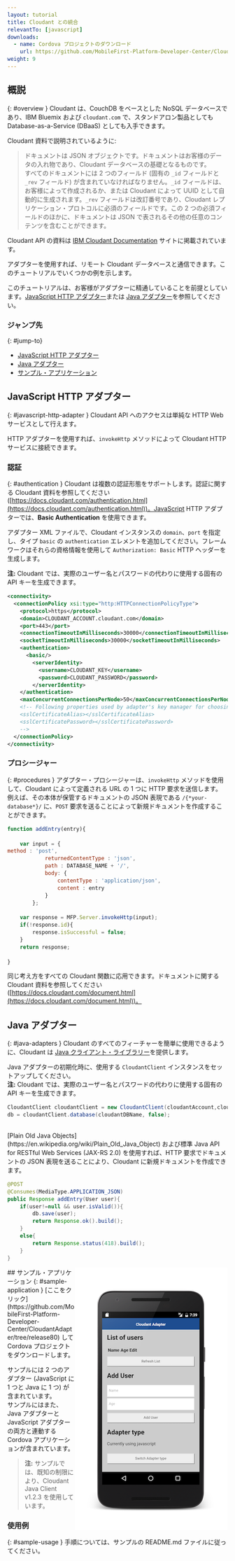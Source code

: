 ```yaml
---
layout: tutorial
title: Cloudant との統合
relevantTo: [javascript]
downloads:
  - name: Cordova プロジェクトのダウンロード
    url: https://github.com/MobileFirst-Platform-Developer-Center/CloudantAdapter/tree/release80
weight: 9
---
```

<!-- NLS_CHARSET=UTF-8 -->
## 概説
{: #overview }
Cloudant は、CouchDB をベースとした NoSQL データベースであり、IBM Bluemix および `cloudant.com` で、スタンドアロン製品としても Database-as-a-Service (DBaaS) としても入手できます。

Cloudant 資料で説明されているように:
> ドキュメントは JSON オブジェクトです。ドキュメントはお客様のデータの入れ物であり、Cloudant データベースの基礎となるものです。  
すべてのドキュメントには 2 つのフィールド (固有の `_id` フィールドと `_rev` フィールド) が含まれていなければなりません。`_id` フィールドは、お客様によって作成されるか、または Cloudant によって UUID として自動的に生成されます。`_rev` フィールドは改訂番号であり、Cloudant レプリケーション・プロトコルに必須のフィールドです。この 2 つの必須フィールドのほかに、ドキュメントは JSON で表されるその他の任意のコンテンツを含むことができます。

Cloudant API の資料は [IBM Cloudant Documentation](https://docs.cloudant.com/index.html) サイトに掲載されています。

アダプターを使用すれば、リモート Cloudant データベースと通信できます。このチュートリアルでいくつかの例を示します。

このチュートリアルは、お客様がアダプターに精通していることを前提としています。[JavaScript HTTP アダプター](../javascript-adapters/js-http-adapter)または [Java アダプター](../java-adapters)を参照してください。

### ジャンプ先
{: #jump-to}
* [JavaScript HTTP アダプター](#javascript-http-adapter)
* [Java アダプター](#java-adapters)
* [サンプル・アプリケーション](#sample-application)


## JavaScript HTTP アダプター
{: #javascript-http-adapter }
Cloudant API へのアクセスは単純な HTTP Web サービスとして行えます。

HTTP アダプターを使用すれば、`invokeHttp` メソッドによって Cloudant HTTP サービスに接続できます。

### 認証
{: #authentication }
Cloudant は複数の認証形態をサポートします。認証に関する Cloudant 資料を参照してください ([https://docs.cloudant.com/authentication.html](https://docs.cloudant.com/authentication.html))。JavaScript HTTP アダプターでは、**Basic Authentication** を使用できます。

アダプター XML ファイルで、Cloudant インスタンスの `domain`、`port` を指定し、タイプ `basic` の `authentication` エレメントを追加してください。フレームワークはそれらの資格情報を使用して `Authorization: Basic` HTTP ヘッダーを生成します。

**注:** Cloudant では、実際のユーザー名とパスワードの代わりに使用する固有の API キーを生成できます。

```xml
<connectivity>
  <connectionPolicy xsi:type="http:HTTPConnectionPolicyType">
    <protocol>https</protocol>
    <domain>CLOUDANT_ACCOUNT.cloudant.com</domain>
    <port>443</port>
    <connectionTimeoutInMilliseconds>30000</connectionTimeoutInMilliseconds>
    <socketTimeoutInMilliseconds>30000</socketTimeoutInMilliseconds>
    <authentication>
      <basic/>
        <serverIdentity>
          <username>CLOUDANT_KEY</username>
          <password>CLOUDANT_PASSWORD</password>
        </serverIdentity>
    </authentication>
    <maxConcurrentConnectionsPerNode>50</maxConcurrentConnectionsPerNode>
    <!-- Following properties used by adapter's key manager for choosing specific certificate from key store
    <sslCertificateAlias></sslCertificateAlias>
    <sslCertificatePassword></sslCertificatePassword>
    -->
  </connectionPolicy>
</connectivity>
```

### プロシージャー
{: #procedures }
アダプター・プロシージャーは、`invokeHttp` メソッドを使用して、Cloudant によって定義される URL の 1 つに HTTP 要求を送信します。  
例えば、その本体が保管するドキュメントの JSON 表現である `/{*your-database*}/` に、`POST` 要求を送ることによって新規ドキュメントを作成することができます。

```js
function addEntry(entry){

    var input = {
method : 'post',
            returnedContentType : 'json',
            path : DATABASE_NAME + '/',
            body: {
                contentType : 'application/json',        
                content : entry
            }
        };

    var response = MFP.Server.invokeHttp(input);
    if(!response.id){
        response.isSuccessful = false;
    }
    return response;

}
```

同じ考え方をすべての Cloudant 関数に応用できます。ドキュメントに関する Cloudant 資料を参照してください ([https://docs.cloudant.com/document.html](https://docs.cloudant.com/document.html))。

## Java アダプター
{: #java-adapters }
Cloudant のすべてのフィーチャーを簡単に使用できるように、Cloudant は [Java クライアント・ライブラリー](https://github.com/cloudant/java-cloudant)を提供します。

Java アダプターの初期化時に、使用する `CloudantClient` インスタンスをセットアップしてください。  
**注:** Cloudant では、実際のユーザー名とパスワードの代わりに使用する固有の API キーを生成できます。

```java
CloudantClient cloudantClient = new CloudantClient(cloudantAccount,cloudantKey,cloudantPassword);
db = cloudantClient.database(cloudantDBName, false);
```
<br/>
[Plain Old Java Objects](https://en.wikipedia.org/wiki/Plain_Old_Java_Object) および標準 Java API for RESTful Web Services (JAX-RS 2.0) を使用すれば、HTTP 要求でドキュメントの JSON 表現を送ることにより、Cloudant に新規ドキュメントを作成できます。

```java
@POST
@Consumes(MediaType.APPLICATION_JSON)
public Response addEntry(User user){
    if(user!=null && user.isValid()){
        db.save(user);
        return Response.ok().build();
    }
    else{
        return Response.status(418).build();
    }
}
```

<img alt="サンプル・アプリケーションのイメージ" src="cloudant-app.png" style="float:right"/>
## サンプル・アプリケーション
{: #sample-application }
[ここをクリック](https://github.com/MobileFirst-Platform-Developer-Center/CloudantAdapter/tree/release80) して Cordova プロジェクトをダウンロードします。

サンプルには 2 つのアダプター (JavaScript に 1 つと Java に 1 つ) が含まれています。  
サンプルにはまた、Java アダプターと JavaScript アダプターの両方と連動する Cordova アプリケーションが含まれています。

> **注:** サンプルでは、既知の制限により、Cloudant Java Client v1.2.3 を使用しています。

### 使用例
{: #sample-usage }
手順については、サンプルの README.md ファイルに従ってください。
